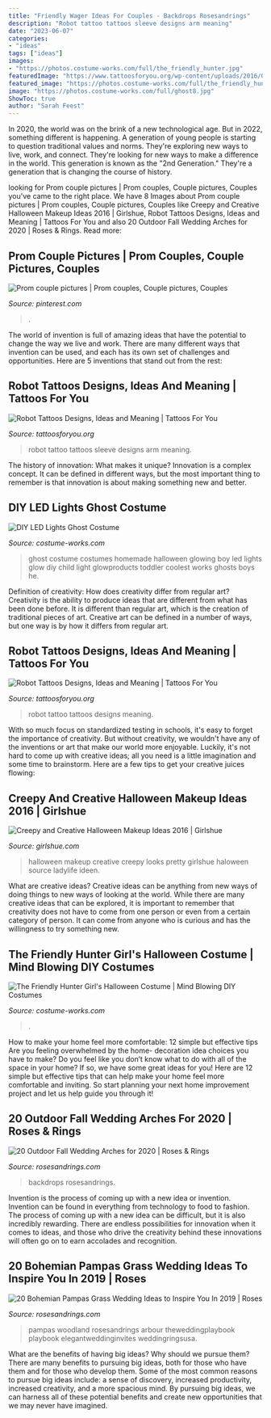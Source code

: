 ```yaml
---
title: "Friendly Wager Ideas For Couples - Backdrops Rosesandrings"
description: "Robot tattoo tattoos sleeve designs arm meaning"
date: "2023-06-07"
categories:
- "ideas"
tags: ["ideas"]
images:
- "https://photos.costume-works.com/full/the_friendly_hunter.jpg"
featuredImage: "https://www.tattoosforyou.org/wp-content/uploads/2016/03/Robot-Tattoo-Sleeve.jpg"
featured_image: "https://photos.costume-works.com/full/the_friendly_hunter.jpg"
image: "https://photos.costume-works.com/full/ghost8.jpg"
ShowToc: true
author: "Sarah Feest"
---
```



In 2020, the world was on the brink of a new technological age. But in 2022, something different is happening. A generation of young people is starting to question traditional values and norms. They're exploring new ways to live, work, and connect. They're looking for new ways to make a difference in the world. This generation is known as the "2nd Generation." They're a generation that is changing the course of history.

	

		
looking for Prom couple pictures | Prom couples, Couple pictures, Couples you've came to the right place. We have 8 Images about Prom couple pictures | Prom couples, Couple pictures, Couples like Creepy and Creative Halloween Makeup Ideas 2016 | Girlshue, Robot Tattoos Designs, Ideas and Meaning | Tattoos For You and also 20 Outdoor Fall Wedding Arches for 2020 | Roses &amp; Rings. Read more:
		
    
## Prom Couple Pictures | Prom Couples, Couple Pictures, Couples

<img loading=lazy src="https://i.pinimg.com/originals/39/ba/b2/39bab2fdc54fcb94334c3fd29f4e94f8.jpg" onerror="this.onerror=null;this.src='https://tse3.mm.bing.net/th?id=OIP.0Ac7pgw8_FwI2HDfuSuhKAHaJ4&amp;pid=15.1';" alt="Prom couple pictures | Prom couples, Couple pictures, Couples">

_Source: pinterest.com_

>. 

	

The world of invention is full of amazing ideas that have the potential to change the way we live and work. There are many different ways that invention can be used, and each has its own set of challenges and opportunities. Here are 5 inventions that stand out from the rest:

    
## Robot Tattoos Designs, Ideas And Meaning | Tattoos For You

<img loading=lazy src="https://www.tattoosforyou.org/wp-content/uploads/2016/03/Robot-Tattoo-Sleeve.jpg" onerror="this.onerror=null;this.src='https://tse1.mm.bing.net/th?id=OIP.2XUXS1PXKI2oWmTJ2lmiXQHaL9&amp;pid=15.1';" alt="Robot Tattoos Designs, Ideas and Meaning | Tattoos For You">

_Source: tattoosforyou.org_

>robot tattoo tattoos sleeve designs arm meaning. 

	

The history of innovation: What makes it unique?
Innovation is a complex concept. It can be defined in different ways, but the most important thing to remember is that innovation is about making something new and better.

    
## DIY LED Lights Ghost Costume

<img loading=lazy src="https://photos.costume-works.com/full/ghost8.jpg" onerror="this.onerror=null;this.src='https://tse3.mm.bing.net/th?id=OIP.2ZCiayB91uf1C28My2C6CwHaJ3&amp;pid=15.1';" alt="DIY LED Lights Ghost Costume">

_Source: costume-works.com_

>ghost costume costumes homemade halloween glowing boy led lights glow diy child light glowproducts toddler coolest works ghosts boys he. 

	

Definition of creativity: How does creativity differ from regular art?
Creativity is the ability to produce ideas that are different from what has been done before. It is different than regular art, which is the creation of traditional pieces of art. Creative art can be defined in a number of ways, but one way is by how it differs from regular art.

    
## Robot Tattoos Designs, Ideas And Meaning | Tattoos For You

<img loading=lazy src="https://www.tattoosforyou.org/wp-content/uploads/2016/03/Images-of-Robot-Tattoo.jpg" onerror="this.onerror=null;this.src='https://tse3.mm.bing.net/th?id=OIP.L23gX02z9Ht_k1M__x7TLwHaLr&amp;pid=15.1';" alt="Robot Tattoos Designs, Ideas and Meaning | Tattoos For You">

_Source: tattoosforyou.org_

>robot tattoo tattoos designs meaning. 

	

With so much focus on standardized testing in schools, it's easy to forget the importance of creativity. But without creativity, we wouldn't have any of the inventions or art that make our world more enjoyable. Luckily, it's not hard to come up with creative ideas; all you need is a little imagination and some time to brainstorm. Here are a few tips to get your creative juices flowing:

    
## Creepy And Creative Halloween Makeup Ideas 2016 | Girlshue

<img loading=lazy src="http://www.girlshue.com/wp-content/uploads/2016/10/Creepy-and-Creative-Halloween-Makeup-Ideas-2016-10.jpg" onerror="this.onerror=null;this.src='https://tse4.mm.bing.net/th?id=OIP.fzTI5mIXNF9lca6mc4-sAQHaLG&amp;pid=15.1';" alt="Creepy and Creative Halloween Makeup Ideas 2016 | Girlshue">

_Source: girlshue.com_

>halloween makeup creative creepy looks pretty girlshue haloween source ladylife ideen. 

	

What are creative ideas?
Creative ideas can be anything from new ways of doing things to new ways of looking at the world. While there are many creative ideas that can be explored, it is important to remember that creativity does not have to come from one person or even from a certain category of person. It can come from anyone who is curious and has the willingness to try something new.

    
## The Friendly Hunter Girl&#039;s Halloween Costume | Mind Blowing DIY Costumes

<img loading=lazy src="https://photos.costume-works.com/full/the_friendly_hunter.jpg" onerror="this.onerror=null;this.src='https://tse3.mm.bing.net/th?id=OIP.Qk1HZ0NFPVETbO6bgs4iKQHaLH&amp;pid=15.1';" alt="The Friendly Hunter Girl&#039;s Halloween Costume | Mind Blowing DIY Costumes">

_Source: costume-works.com_

>. 

	

How to make your home feel more comfortable: 12 simple but effective tips
Are you feeling overwhelmed by the home- decoration idea choices you have to make? Do you feel like you don’t know what to do with all of the space in your home? If so, we have some great ideas for you! Here are 12 simple but effective tips that can help make your home feel more comfortable and inviting. So start planning your next home improvement project and let us help guide you through it!

    
## 20 Outdoor Fall Wedding Arches For 2020 | Roses &amp; Rings

<img loading=lazy src="https://www.rosesandrings.com/wp-content/uploads/2019/12/rustic-outdoor-fall-wedding-arches-and-backdrop-1.jpg" onerror="this.onerror=null;this.src='https://tse1.mm.bing.net/th?id=OIP.oJSst0Of65tzwGR9vwwdPgHaLH&amp;pid=15.1';" alt="20 Outdoor Fall Wedding Arches for 2020 | Roses &amp; Rings">

_Source: rosesandrings.com_

>backdrops rosesandrings. 

	

Invention is the process of coming up with a new idea or invention. Invention can be found in everything from technology to food to fashion. The process of coming up with a new idea can be difficult, but it is also incredibly rewarding. There are endless possibilities for innovation when it comes to ideas, and those who drive the creativity behind these innovations will often go on to earn accolades and recognition.

    
## 20 Bohemian Pampas Grass Wedding Ideas To Inspire You In 2019 | Roses

<img loading=lazy src="https://www.rosesandrings.com/wp-content/uploads/2018/09/Boho-peach-woodland-wedding-ceremony-arbour.jpg" onerror="this.onerror=null;this.src='https://tse3.mm.bing.net/th?id=OIP.oYNrC6OPyZrQSI85lSOfzwHaLH&amp;pid=15.1';" alt="20 Bohemian Pampas Grass Wedding Ideas to Inspire You In 2019 | Roses">

_Source: rosesandrings.com_

>pampas woodland rosesandrings arbour theweddingplaybook playbook elegantweddinginvites weddingringsusa. 

	

What are the benefits of having big ideas? Why should we pursue them?
There are many benefits to pursuing big ideas, both for those who have them and for those who develop them. Some of the most common reasons to pursue big ideas include: a sense of discovery, increased productivity, increased creativity, and a more spacious mind. By pursuing big ideas, we can harness all of these potential benefits and create new opportunities that we may never have imagined.

